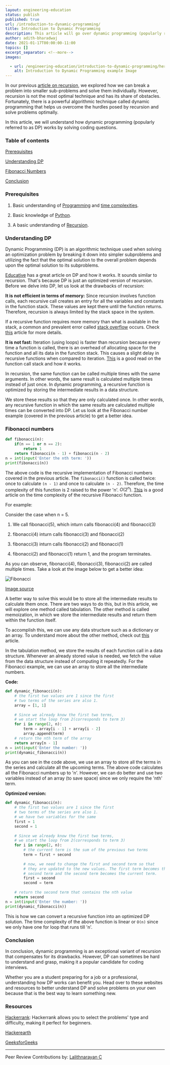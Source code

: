 ```yaml
---
layout: engineering-education
status: publish
published: true
url: /introduction-to-dynamic-programming/
title: Introduction to Dynamic Programming
description: This article will go over dynamic programming (popularly referred to as DP) operates, with a few coding examples as examples. Dynamic Programming (DP) is an algorithmic technique used when solving an optimization problem by breaking it down into simpler subproblems.
author: adith-bharadwaj
date: 2021-01-17T00:00:00-11:00
topics: []
excerpt_separator: <!--more-->
images:

  - url: /engineering-education/introduction-to-dynamic-programming/hero.jpg
    alt: Introduction to Dynamic Programming example Image
---
```

In our previous [article on recursion](/engineering-education/introduction-to-recursion/), we explored how we can break a problem into smaller sub-problems and solve them individually. However, recursion is not the most optimal technique and has its share of obstacles. Fortunately, there is a powerful algorithmic technique called dynamic programming that helps us overcome the hurdles posed by recursion and solve problems optimally. 
<!--more-->
In this article, we will understand how dynamic programming (popularly referred to as DP) works by solving coding questions.
### Table of contents
[Prerequisites](#prerequisites)

[Understanding DP](#understanding-dp)

[Fibonacci Numbers](#fibonacci-numbers)

[Conclusion](#conclusion)

### Prerequisites
1. Basic understanding of [Programming](https://www.tutorialspoint.com/computer_programming/computer_programming_basics.htm) and [time complexities](https://www.freecodecamp.org/news/time-complexity-of-algorithms/).

2. Basic knowledge of [Python](https://www.python.org/about/gettingstarted/).

3. A basic understanding of [Recursion](https://www.section.io/engineering-education/introduction-to-recursion).

### Understanding DP
Dynamic Programming (DP) is an algorithmic technique used when solving an optimization problem by breaking it down into simpler subproblems and utilizing the fact that the optimal solution to the overall problem depends upon the optimal solution to its subproblems. 

[Educative](https://www.educative.io/courses/grokking-dynamic-programming-patterns-for-coding-interviews/m2G1pAq0OO0) has a great article on DP and how it works. It sounds similar to recursion. That's because DP is just an optimized version of recursion. Before we delve into DP, let us look at the drawbacks of recursion:

**It is not efficient in terms of memory:** Since recursion involves function calls, each recursive call creates an entry for all the variables and constants in the function stack. These values are kept there until the function returns. Therefore, recursion is always limited by the stack space in the system. 

If a recursive function requires more memory than what is available in the stack, a common and prevalent error called [stack overflow](https://stackoverflow.com/questions/214741/what-is-a-stackoverflowerror) occurs. Check [this](https://benpfaff.org/writings/clc/recursion-vs-iteration.html) article for more details.

**It is not fast:** Iteration (using loops) is faster than recursion because every time a function is called, there is an overhead of allocating space for the function and all its data in the function stack. This causes a slight delay in recursive functions when compared to iteration. [This](https://stackoverflow.com/questions/10057443/explain-the-concept-of-a-stack-frame-in-a-nutshell) is a good read on the function call stack and how it works.

In recursion, the same function can be called multiple times with the same arguments. In other words, the same result is calculated multiple times instead of just once. In dynamic programming, a recursive function is optimized by storing the intermediate results in a data structure. 

We store these results so that they are only calculated once. In other words, any recursive function in which the same results are calculated multiple times can be converted into DP. Let us look at the Fibonacci number example (covered in the previous article) to get a better idea.

### Fibonacci numbers
```py
def fibonacci(n):
	if(n == 1 or n == 2):
		return 1
	return fibonacci(n - 1) + fibonacci(n - 2)
n = int(input('Enter the nth term: '))
print(fibonacci(n))
```

The above code is the recursive implementation of Fibonacci numbers covered in the previous article. The `fibonacci()` function is called twice: once to calculate `(n - 1)` and once to calculate `(n - 2)`. Therefore, the time complexity of this function is 2 raised to the power 'n'. $O(2^n)$. [This](https://www.geeksforgeeks.org/time-complexity-recursive-fibonacci-program/) is a good article on the time complexity of the recursive Fibonacci function.

For example:

Consider the case when n = 5.

1. We call fibonacci(5), which inturn calls fibonacci(4) and fibonacci(3)

2. fibonacci(4) inturn calls fibonacci(3) and fibonacci(2)

3. fibonacci(3) inturn calls fibonacci(2) and fibonacci(1)

4. fibonacci(2) and fibonacci(1) return 1, and the program terminates.

As you can observe, fibonacci(4), fibonacci(3), fibonacci(2) are called multiple times. Take a look at the image below to get a better idea:

![Fibonacci](/engineering-education/introduction-to-dynamic-programming/fibonacci.png)

[Image source](https://www.slitherintopython.com/assets/img/fibtree.png)

A better way to solve this would be to store all the intermediate results to calculate them once. There are two ways to do this, but in this article, we will explore one method called tabulation. The other method is called memoization, in which we store the intermediate results and return them within the function itself. 

To accomplish this, we can use any data structure such as a dictionary or an array. To understand more about the other method, check out [this](https://www.educative.io/courses/grokking-dynamic-programming-patterns-for-coding-interviews/m2G1pAq0OO0) article. 

In the tabulation method, we store the results of each function call in a data structure. Whenever an already stored value is needed, we fetch the value from the data structure instead of computing it repeatedly. For the Fibonacci example, we can use an array to store all the intermediate numbers.

**Code:**  
```py
def dynamic_fibonacci(n):
	# the first two values are 1 since the first
	# two terms of the series are also 1.
	array = [1, 1]
	  
	# Since we already know the first two terms,
	# we start the loop from 2(corresponds to term 3)
	for i in range(2, n):
		term = array[i - 1] + array[i - 2]
		array.append(term)
	# return the nth term of the array
	return array[n - 1]
n = int(input('Enter the number: '))
print(dynamic_fibonacci(n))
```

As you can see in the code above, we use an array to store all the terms in the series and calculate all the upcoming terms. The above code calculates all the Fibonacci numbers up to 'n'. However, we can do better and use two variables instead of an array (to save space) since we only require the 'nth' term.

**Optimized version:**
```py
def dynamic_fibonacci(n):
	# the first two values are 1 since the first
	# two terms of the series are also 1.
	# we have two variables for the same
	first = 1
	second = 1
	
	# Since we already know the first two terms,
	# we start the loop from 2(corresponds to term 3)
	for i in range(2, n):
		# the current term is the sum of the previous two terms
		term = first + second
		
		# now, we need to change the first and second term so that
		# they are updated to the new values. The first term becomes the
		# second term and the second term becomes the current term.
		first = second
		second = term
  
	# return the second term that contains the nth value
	return second
n = int(input('Enter the number: '))
print(dynamic_fibonacci(n))
```

This is how we can convert a recursive function into an optimized DP solution. The time complexity of the above function is linear or `O(n)` since we only have one for loop that runs till 'n'.


### Conclusion
In conclusion, dynamic programming is an exceptional variant of recursion that compensates for its drawbacks. However, DP can sometimes be hard to understand and grasp, making it a popular candidate for coding interviews. 

Whether you are a student preparing for a job or a professional, understanding how DP works can benefit you. Head over to these websites and resources to better understand DP and solve problems on your own because that is the best way to learn something new.

### Resources
[Hackerrank](https://www.hackerrank.com): Hackerrank allows you to select the problems' type and difficulty, making it perfect for beginners.

[Hackerearth](https://www.hackerearth.com/)

[GeeksforGeeks](https://www.geeksforgeeks.org/dynamic-programming/)

---
Peer Review Contributions by: [Lalithnarayan C](/engineering-education/authors/lalithnarayan-c/)


<!-- MathJax script -->
<script type="text/javascript" async
    src="https://cdnjs.cloudflare.com/ajax/libs/mathjax/2.7.1/MathJax.js?config=TeX-AMS-MML_HTMLorMML">
    MathJax.Hub.Config({
    tex2jax: {
      inlineMath: [['$','$'], ['\\(','\\)']],
      displayMath: [['$$','$$']],
      processEscapes: true,
      processEnvironments: true,
      skipTags: ['script', 'noscript', 'style', 'textarea', 'pre'],
      TeX: { equationNumbers: { autoNumber: "AMS" },
           extensions: ["AMSmath.js", "AMSsymbols.js"] }
    }
    });
    MathJax.Hub.Queue(function() {
      // Fix <code> tags after MathJax finishes running. This is a
      // hack to overcome a shortcoming of Markdown. Discussion at
      // https://github.com/mojombo/jekyll/issues/199
      var all = MathJax.Hub.getAllJax(), i;
      for(i = 0; i < all.length; i += 1) {
          all[i].SourceElement().parentNode.className += ' has-jax';
      }
    });
    MathJax.Hub.Config({
    // Autonumbering by mathjax
    TeX: { equationNumbers: { autoNumber: "AMS" } }
    });
  </script>
